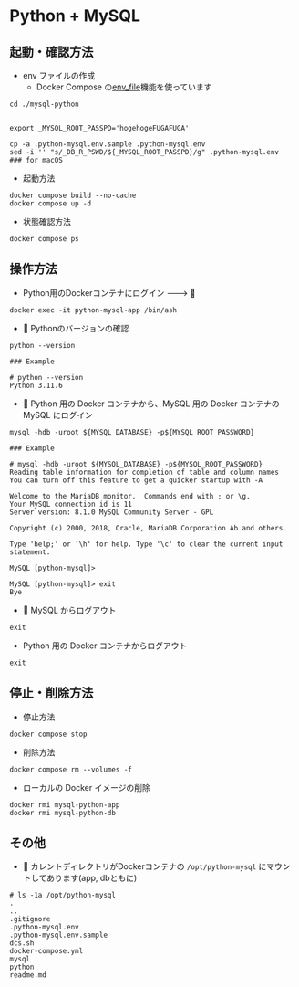 # Python + MySQL

## 起動・確認方法

+ env ファイルの作成
  + Docker Compose の[env_file](https://docs.docker.com/compose/environment-variables/set-environment-variables/)機能を使っています

```
cd ./mysql-python


export _MYSQL_ROOT_PASSPD='hogehogeFUGAFUGA'

cp -a .python-mysql.env.sample .python-mysql.env
sed -i '' "s/_DB_R_PSWD/${_MYSQL_ROOT_PASSPD}/g" .python-mysql.env           ### for macOS
```

+ 起動方法

```
docker compose build --no-cache
docker compose up -d
```

+ 状態確認方法

```
docker compose ps
```

## 操作方法

+ Python用のDockerコンテナにログイン ---> :whale:

```
docker exec -it python-mysql-app /bin/ash
```

+ :whale: Pythonのバージョンの確認

```
python --version
```
```
### Example

# python --version
Python 3.11.6
```

+ :whale: Python 用の Docker コンテナから、MySQL 用の Docker コンテナの MySQL にログイン

```
mysql -hdb -uroot ${MYSQL_DATABASE} -p${MYSQL_ROOT_PASSWORD}
```
```
### Example

# mysql -hdb -uroot ${MYSQL_DATABASE} -p${MYSQL_ROOT_PASSWORD}
Reading table information for completion of table and column names
You can turn off this feature to get a quicker startup with -A

Welcome to the MariaDB monitor.  Commands end with ; or \g.
Your MySQL connection id is 11
Server version: 8.1.0 MySQL Community Server - GPL

Copyright (c) 2000, 2018, Oracle, MariaDB Corporation Ab and others.

Type 'help;' or '\h' for help. Type '\c' to clear the current input statement.

MySQL [python-mysql]>

MySQL [python-mysql]> exit
Bye
```

+ :whale: MySQL からログアウト

```
exit
```

+ Python 用の Docker コンテナからログアウト

```
exit
```

## 停止・削除方法

+ 停止方法

```
docker compose stop
```

+ 削除方法

```
docker compose rm --volumes -f
```

+ ローカルの Docker イメージの削除

```
docker rmi mysql-python-app
docker rmi mysql-python-db
```

## その他

+ :whale: カレントディレクトリがDockerコンテナの `/opt/python-mysql` にマウントしてあります(app, dbともに)

```
# ls -1a /opt/python-mysql
.
..
.gitignore
.python-mysql.env
.python-mysql.env.sample
dcs.sh
docker-compose.yml
mysql
python
readme.md
```
